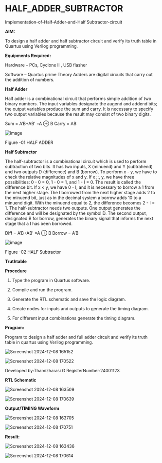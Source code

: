 # HALF_ADDER_SUBTRACTOR

Implementation-of-Half-Adder-and-Half Subtractor-circuit

**AIM:**

To design a half adder and half subtractor circuit and verify its truth table in Quartus using Verilog programming.

**Equipments Required:**

Hardware – PCs, Cyclone II , USB flasher 

Software – Quartus prime Theory Adders are digital circuits that carry out the addition of numbers.

**Half Adder**

Half adder is a combinational circuit that performs simple addition of two binary numbers. The input variables designate the augend and addend bits; the output variables produce the sum and carry. It is necessary to specify two output variables because the result may consist of two binary digits.

Sum = A’B+AB’ =A ⊕ B Carry = AB

![image](https://github.com/naavaneetha/HALF_ADDER_SUBTRACTOR/assets/154305477/bd4a0b2c-cdbc-4184-ab08-81578f121e1f)

Figure -01 HALF ADDER

**Half Subtractor**

The half-subtractor is a combinational circuit which is used to perform subtraction of two bits. It has two inputs, X (minuend) and Y (subtrahend) and two outputs D (difference) and B (borrow). To perform x - y, we have to check the relative magnitudes of x and y. If x ;;, y, we have three possibilities: 0 - 0 = 0, 1 - 0 = 1, and 1 - I = 0. The result is called the difference bit. If x < y, we have 0 - I, and it is necessary to borrow a 1 from the next higher stage. The I borrowed from the next higher stage adds 2 to the minuend bit, just as in the decimal system a borrow adds 10 to a minuend digit. With the minuend equal to 2, the difference becomes 2 - I = 1. The half-subtractor needs two outputs. One output generates the difference and will be designated by the symbol D. The second output, designated B for borrow, generates the binary signal that informs the next stage that a I has been borrowed. 

Diff = A’B+AB’ =A ⊕ B
Borrow = A’B

 ![image](https://github.com/naavaneetha/HALF_ADDER_SUBTRACTOR/assets/154305477/d76b099c-513f-4e7c-843a-e2fd028a531a)

Figure -02 HALF Subtractor

**Truthtable**

**Procedure**

1.	Type the program in Quartus software.

2.	Compile and run the program.

3.	Generate the RTL schematic and save the logic diagram.

4.	Create nodes for inputs and outputs to generate the timing diagram.

5.	For different input combinations generate the timing diagram.


**Program:**

Program to design a half adder and full adder circuit and verify its truth table in quartus using Verilog programming.

![Screenshot 2024-12-08 165152](https://github.com/user-attachments/assets/84acda51-e437-47e7-bf62-f02ca0902104)

![Screenshot 2024-12-08 170522](https://github.com/user-attachments/assets/1d3b49f5-c61a-4cfb-8b37-a47e18d9f66a)

Developed by:Thamizharasi G 
RegisterNumber:24001123


**RTL Schematic**

![Screenshot 2024-12-08 163509](https://github.com/user-attachments/assets/3bfb7155-152d-47a0-86dc-aa96b6c1d7cc)

![Screenshot 2024-12-08 170639](https://github.com/user-attachments/assets/c5408671-50ac-4b76-b629-3c223f042874)

**Output/TIMING Waveform**

![Screenshot 2024-12-08 163705](https://github.com/user-attachments/assets/b3e9b504-b3ad-46d4-bc50-2d5c6de4dd48)

![Screenshot 2024-12-08 170751](https://github.com/user-attachments/assets/93cf300c-7507-4e96-b8d6-d2a37483a46b)

**Result:**

![Screenshot 2024-12-08 163436](https://github.com/user-attachments/assets/f8fb0b21-3b40-4bf7-94ef-40a508895a26)

![Screenshot 2024-12-08 170614](https://github.com/user-attachments/assets/021b79f6-d922-474a-8267-307a266f7297)
